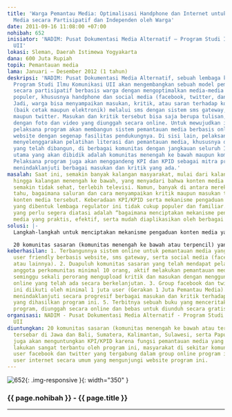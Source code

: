 ```yaml
---
title: 'Warga Pemantau Media: Optimalisasi Handphone dan Internet untuk Pemantauan
  Media secara Partisipatif dan Independen oleh Warga'
date: 2011-09-16 11:08:00 +07:00
nohibah: 652
inisiator: 'NADIM: Pusat Dokumentasi Media Alternatif – Program Studi Ilmu Komunikasi
  UII'
lokasi: Sleman, Daerah Istimewa Yogyakarta
dana: 600 Juta Rupiah
topik: Pemantauan media
lama: Januari – Desember 2012 (1 tahun)
deskripsi: 'NADIM: Pusat Dokumentasi Media Alternatif, sebuah lembaga kajian di bawah
  Program Studi Ilmu Komunikasi UII akan mengembangkan sebuah model pemantauan media
  secara partisipatif berbasis warga dengan mengoptimalkan media-media baru yang sudah
  populer, khususnya handphone dan social media (facebook, twitter, dan lainnya).
  Jadi, warga bisa menyampaikan masukan, kritik, atau saran terhadap konten media
  (baik cetak maupun elektronik) melalui sms dengan sistem sms gateway, akun facebook,
  maupun twitter. Masukan dan kritik tersebut bisa saja berupa tulisan, ataupun dilengkapi
  dengan foto dan video yang diunggah secara online. Untuk mewujudkan ide tersebut,
  pelaksana program akan membangun sistem pemantauan media berbasis online berupa
  website dengan segenap fasilitas pendukungnya. Di sisi lain, pelaksana program akan
  menyelenggarakan pelatihan literasi dan pemantauan media, khususnya dengan sistem
  yang telah dibangun, di berbagai komunitas dengan jangkauan seluruh Indonesia. Komunitas
  utama yang akan dibidik adalah komunitas menengah ke bawah maupun komunitas terpencil.
  Pelaksana program juga akan menggandeng KPI dan KPID sebagai mitra program, untuk
  menindaklanjuti berbagai masukan dan kritik yang ada.'
masalah: Saat ini, semakin banyak kalangan masyarakat, mulai dari kalangan elit perkotaan
  hingga kalangan menengah ke bawah, yang menyadari bahwa konten media massa di Indonesia
  semakin tidak sehat, terlebih televisi. Namun, banyak di antara mereka yang tidak
  tahu, bagaimana saluran dan cara menyampaikan kritik maupun masukan terhadap berbagai
  konten media tersebut. Keberadaan KPI/KPID serta mekanisme pengaduan konten media
  yang dibentuk lembaga regulator ini tidak cukup populer dan familiar. Maka, problem
  yang perlu segera diatasi adalah “bagaimana menciptakan mekanisme pengaduan konten
  media yang praktis, efektif, serta mudah diaplikasikan oleh berbagai kalangan masyarakat?”
solusi: |-
  Langkah-langkah untuk menciptakan mekanisme pengaduan konten media yang praktis, efektif, serta mudah diaplikasikan oleh berbagai kalangan masyarakat adalah: 1. Membangun sistem online untuk pemantauan media berbasis website, sms gateway serta social media (facebook, twitter, atau lainnya). 2. Ujicoba penggunaan sistem pemantauan media yang telah dibentuk dengan melibatkan 2 komunitas sasaran, dilanjutkan penyempurnaan sistem. 3. Pelatihan literasi dan pemantauan media, khususnya dengan menggunakan sistem pemantauan online yang telah dibentuk, di 20 komunitas sasaran (6 Jawa Bali, 4 Sumatera, 4 Kalimantan, 3 Sulawesi, 3 Papua). 4. Pendampingan paska pelatihan dalam rangka pengoptimalan penggunaan sistem pemantauan media secara online oleh komunitas-komunitas sasaran yang sudah mengikuti pelatihan. 5. Melakukan koordinasi dan kemitraan strategis dengan KPI/KPID dalam rangka menindaklanjuti berbagai masukan dan kritik yang ada. 6. Mendokumentasikan pengalaman program dalam bentuk buku yang kemudian diunggah secara online dan bebas untuk diunduh secara gratis.

  20 komunitas sasaran (komunitas menengah ke bawah atau terpencil) yang tersebar di Jawa dan Bali, Sumatera, Kalimantan, Sulawesi, serta Papua. Program juga akan menguntungkan KPI/KPID karena fungsi pemantauan media yang harus mereka lakukan sangat terbantu oleh program ini, masyarakat di sekitar komunitas sasaran, user facebook dan twitter yang tergabung dalam group online program ini, ataupun user internet secara umum yang mengunjungi website program ini.
keberhasilan: 1. Terbangunnya sistem online untuk pemantauan media yang praktis dan
  user friendly berbasis website, sms gateway, serta social media (facebook, twitter,
  atau lainnya). 2. Duapuluh komunitas sasaran yang telah mendapat pelatihan, dengan
  anggota perkomunitas minimal 10 orang, aktif melakukan pemantauan media, minimal
  seminggu sekali perorang mengupload kritik dan masukan dengan menggunakan sistem
  online yang telah ada secara berkelanjutan. 3. Group facebook dan twitter dari program
  ini diikuti oleh minimal 1 juta user (Gerakan 1 Juta Pemantau Media). 4. KPI/KPID
  menindaklanjuti secara progresif berbagai masukan dan kritik terhadap konten media
  yang dihasilkan program ini. 5. Terbitnya sebuah buku yang menceritakan pengalaman
  program, diunggah secara online dan bebas untuk diunduh secara gratis.
organisasi: NADIM - Pusat Dokumentasi Media Alternatif - Program Studi Ilmu Komunikasi
  UII
diuntungkan: 20 komunitas sasaran (komunitas menengah ke bawah atau terpencil) yang
  tersebar di Jawa dan Bali, Sumatera, Kalimantan, Sulawesi, serta Papua. Program
  juga akan menguntungkan KPI/KPID karena fungsi pemantauan media yang harus mereka
  lakukan sangat terbantu oleh program ini, masyarakat di sekitar komunitas sasaran,
  user facebook dan twitter yang tergabung dalam group online program ini, ataupun
  user internet secara umum yang mengunjungi website program ini.
---
```


![652](/static/img/hibahcmb/652.png){: .img-responsive }{: width="350" }

### {{ page.nohibah }} - {{ page.title }}

---
